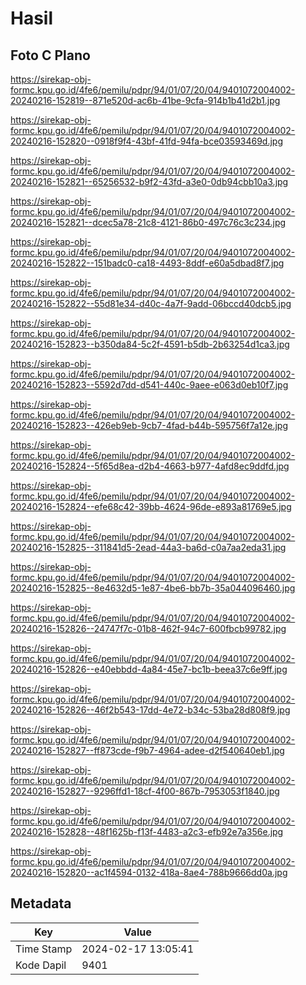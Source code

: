 # Hasil

## Foto C Plano

https://sirekap-obj-formc.kpu.go.id/4fe6/pemilu/pdpr/94/01/07/20/04/9401072004002-20240216-152819--871e520d-ac6b-41be-9cfa-914b1b41d2b1.jpg

https://sirekap-obj-formc.kpu.go.id/4fe6/pemilu/pdpr/94/01/07/20/04/9401072004002-20240216-152820--0918f9f4-43bf-41fd-94fa-bce03593469d.jpg

https://sirekap-obj-formc.kpu.go.id/4fe6/pemilu/pdpr/94/01/07/20/04/9401072004002-20240216-152821--65256532-b9f2-43fd-a3e0-0db94cbb10a3.jpg

https://sirekap-obj-formc.kpu.go.id/4fe6/pemilu/pdpr/94/01/07/20/04/9401072004002-20240216-152821--dcec5a78-21c8-4121-86b0-497c76c3c234.jpg

https://sirekap-obj-formc.kpu.go.id/4fe6/pemilu/pdpr/94/01/07/20/04/9401072004002-20240216-152822--151badc0-ca18-4493-8ddf-e60a5dbad8f7.jpg

https://sirekap-obj-formc.kpu.go.id/4fe6/pemilu/pdpr/94/01/07/20/04/9401072004002-20240216-152822--55d81e34-d40c-4a7f-9add-06bccd40dcb5.jpg

https://sirekap-obj-formc.kpu.go.id/4fe6/pemilu/pdpr/94/01/07/20/04/9401072004002-20240216-152823--b350da84-5c2f-4591-b5db-2b63254d1ca3.jpg

https://sirekap-obj-formc.kpu.go.id/4fe6/pemilu/pdpr/94/01/07/20/04/9401072004002-20240216-152823--5592d7dd-d541-440c-9aee-e063d0eb10f7.jpg

https://sirekap-obj-formc.kpu.go.id/4fe6/pemilu/pdpr/94/01/07/20/04/9401072004002-20240216-152823--426eb9eb-9cb7-4fad-b44b-595756f7a12e.jpg

https://sirekap-obj-formc.kpu.go.id/4fe6/pemilu/pdpr/94/01/07/20/04/9401072004002-20240216-152824--5f65d8ea-d2b4-4663-b977-4afd8ec9ddfd.jpg

https://sirekap-obj-formc.kpu.go.id/4fe6/pemilu/pdpr/94/01/07/20/04/9401072004002-20240216-152824--efe68c42-39bb-4624-96de-e893a81769e5.jpg

https://sirekap-obj-formc.kpu.go.id/4fe6/pemilu/pdpr/94/01/07/20/04/9401072004002-20240216-152825--311841d5-2ead-44a3-ba6d-c0a7aa2eda31.jpg

https://sirekap-obj-formc.kpu.go.id/4fe6/pemilu/pdpr/94/01/07/20/04/9401072004002-20240216-152825--8e4632d5-1e87-4be6-bb7b-35a044096460.jpg

https://sirekap-obj-formc.kpu.go.id/4fe6/pemilu/pdpr/94/01/07/20/04/9401072004002-20240216-152826--24747f7c-01b8-462f-94c7-600fbcb99782.jpg

https://sirekap-obj-formc.kpu.go.id/4fe6/pemilu/pdpr/94/01/07/20/04/9401072004002-20240216-152826--e40ebbdd-4a84-45e7-bc1b-beea37c6e9ff.jpg

https://sirekap-obj-formc.kpu.go.id/4fe6/pemilu/pdpr/94/01/07/20/04/9401072004002-20240216-152826--46f2b543-17dd-4e72-b34c-53ba28d808f9.jpg

https://sirekap-obj-formc.kpu.go.id/4fe6/pemilu/pdpr/94/01/07/20/04/9401072004002-20240216-152827--ff873cde-f9b7-4964-adee-d2f540640eb1.jpg

https://sirekap-obj-formc.kpu.go.id/4fe6/pemilu/pdpr/94/01/07/20/04/9401072004002-20240216-152827--9296ffd1-18cf-4f00-867b-7953053f1840.jpg

https://sirekap-obj-formc.kpu.go.id/4fe6/pemilu/pdpr/94/01/07/20/04/9401072004002-20240216-152828--48f1625b-f13f-4483-a2c3-efb92e7a356e.jpg

https://sirekap-obj-formc.kpu.go.id/4fe6/pemilu/pdpr/94/01/07/20/04/9401072004002-20240216-152820--ac1f4594-0132-418a-8ae4-788b9666dd0a.jpg


## Metadata

| Key        | Value               |
| ---------- | ------------------- |
| Time Stamp | 2024-02-17 13:05:41 |
| Kode Dapil | 9401                |



